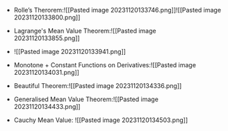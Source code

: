 - Rolle’s Therorem:![[Pasted image 20231120133746.png]]![[Pasted image 20231120133800.png]]

- Lagrange's Mean Value Theorem:![[Pasted image 20231120133855.png]]
- ![[Pasted image 20231120133941.png]]
- Monotone + Constant Functions on Derivatives:![[Pasted image 20231120134031.png]]
- Beautiful Theorem:![[Pasted image 20231120134336.png]]
- Generalised Mean Value Theorem:![[Pasted image 20231120134433.png]]
- Cauchy Mean Value: ![[Pasted image 20231120134503.png]]
